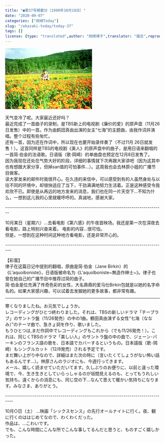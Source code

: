 ```yaml
---
title: "●第37号掲載分（1999年10月18日）"
date: "2020-09-07"
categories: ["岡崎Today"]
slug: "/okazaki-today/today-37"
tags: []
license: {type: "translated",author: "岡崎律子",translator: "貓总",reproduced-url: "http://www.ne.jp/asahi/okazaki/book/today/today37.html",reproduced-website: "岡崎律子Book"}
---
```


[![](./images/today35.jpg)](./images/today35.jpg)



天气变冷了呢。大家最近还好吗？  
最近完成了一首曲子的录制，是TBS新上的电视剧《廉价的爱》的原声盘（11月26日发售）中的一首。作为由鹤田真由出演的女主“七海”的主题曲，由我作词并演唱。整个过程有些匆忙。  
还有一首，因为还在作词中，所以现在也要开始录伴奏了（不过11月 26日就发售！）。这首同样是TBS的电视剧《美人》的原声盘中的曲子，是用日语来翻唱的一首简·伯金的法语歌。日语版（歌·岡崎）的单曲盘也预定在12月8日发售了。  
因为我现在还处在气势大好的阶段，详细的事情就下次再跟大家讲吧（因为这其中也有想跟大家分享，但掉san值的可怕事件…）。这周我也会去林原小姐的广播节目做客。  
读大家发来的邮件时我很开心。在久违的来信中，可以感受到有的人虽然身处与以往不同的环境中，却很快适应了当下，干劲满满地努力生活着。正是这种感受令我欢欣不已。即使是从再远的地方发来的消息，我们也在同一片天空下…不知为什么，一想到这儿我的心里就暖呼呼的。真诚地，感谢大家。  

\--------------------------------------------------------------------------------

10月某日（星期六）…去看电影《第六感》的午夜首映场。我还是第一次在深夜去看电影，路上特别兴奋来着。
电影的内容…很可怕。  
但是，一想到在这种时间这种地方看电影，还是非常开心的。  

\---------------------------------------------------------------------------------

【彩蛋】  
律子在这篇日记中提到的翻唱，原曲是简·伯金（Jane Birkin）的《L'aquoiboniste》，日语版被命名为《L'aquolboniste~無造作绅士~》。律子也曾在她自己的广播节目中推荐过简的曲子。  
简·伯金是位充满了传奇色彩的女性，大名鼎鼎的爱马仕Birkin包就是以她的名字命名的。如果大家感兴趣，可以试着去发掘她的更多故事，都非常有趣。  

---

寒くなりましたね。お元気でしょうか。  
レコーディングがひとつ終わりました。それは、TBSの新しいドラマ「チープラブ」のサントラ盤（11/26発売）の中の1曲。鶴田真由演ずる女性“七海（ななみ）”のテーマ曲で、急きょ詞を作り、歌いました。  
もうひとつは,まだ作詞中でレコーディングもこれから（でも11/26発売！）。これは、同じくTBSのドラマ「美しい人」のサントラ盤の中の曲で、ジェーン･バーキンのフランス語の歌を、日本語でカバーするというもの。日本語版（歌･岡崎）もシングルカット（12/8発売）される予定です。  
まだ舞い上がり中なので、詳細はまた次の時に（言いたくてしょうがない怖い話もあるんです…）。林原さんのラジオにも、今週行ってきます。  
メール、嬉しく読ませていただいてます。久しぶりのお便りに、以前と違った環境で、今、生き生きとしていらっしゃるのが垣間見えるのも、とってもうれしい気持ち。遠くからの消息にも、同じ空の下…なんて思えて暖かい気持ちになります。みなさま、ありがとう。  

\----------------------------------------------------------------------------------

10月○日（土）        …映画「シックスセンス」の先行オールナイトに行く。夜、観に行くのははじめてなので、わくわくだった。  
作品は、…こわいです。  
でも、こんな時間にこんな所でこんな事してるんだと思うと、ものすごく嬉しかった。  
